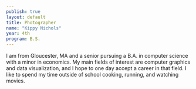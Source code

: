 ```yaml
---
publish: true
layout: default
title: Photographer
name: "Kippy Nichols"
year: 4th
program: B.S.
---
```

I am from Gloucester, MA and a senior pursuing a B.A. in computer science with a minor in economics. My main fields of interest are computer graphics and data visualization, and I hope to one day accept a career in that field. I like to spend my time outside of school cooking, running, and watching movies. 
